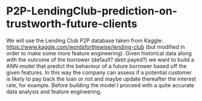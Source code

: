 # P2P-LendingClub-prediction-on-trustworth-future-clients
We will use the Lending Club P2P database taken from Kaggle: https://www.kaggle.com/wordsforthewise/lending-club (but modified in order to make some more feature engineering). Given historical data along with the outcome of the borrower (default? debt payed?) we want to build a ANN model that predict the behaviour of a future borrower based off the given features. In this way the company can assess if a potential customer is likely to pay back the loan or not and maybe update thereafter the interest rate, for example. Before building the model I proceed with a quite accurate data analysis and feature engineering.
